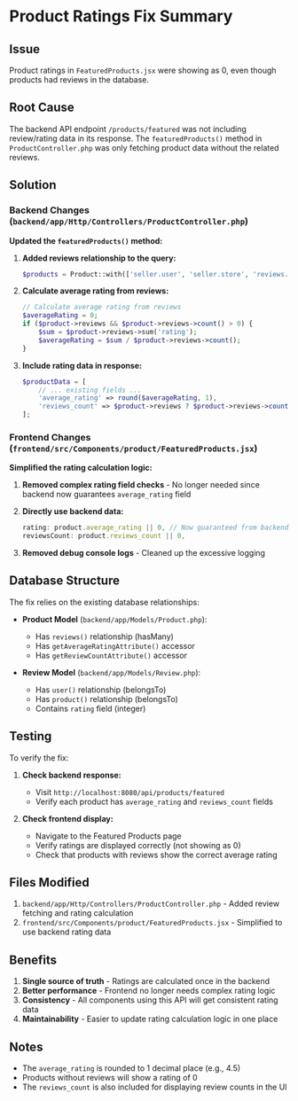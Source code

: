 # Product Ratings Fix Summary

## Issue
Product ratings in `FeaturedProducts.jsx` were showing as 0, even though products had reviews in the database.

## Root Cause
The backend API endpoint `/products/featured` was not including review/rating data in its response. The `featuredProducts()` method in `ProductController.php` was only fetching product data without the related reviews.

## Solution

### Backend Changes (`backend/app/Http/Controllers/ProductController.php`)

**Updated the `featuredProducts()` method:**

1. **Added reviews relationship to the query:**
   ```php
   $products = Product::with(['seller.user', 'seller.store', 'reviews.user'])
   ```

2. **Calculate average rating from reviews:**
   ```php
   // Calculate average rating from reviews
   $averageRating = 0;
   if ($product->reviews && $product->reviews->count() > 0) {
       $sum = $product->reviews->sum('rating');
       $averageRating = $sum / $product->reviews->count();
   }
   ```

3. **Include rating data in response:**
   ```php
   $productData = [
       // ... existing fields ...
       'average_rating' => round($averageRating, 1),
       'reviews_count' => $product->reviews ? $product->reviews->count() : 0,
   ];
   ```

### Frontend Changes (`frontend/src/Components/product/FeaturedProducts.jsx`)

**Simplified the rating calculation logic:**

1. **Removed complex rating field checks** - No longer needed since backend now guarantees `average_rating` field
2. **Directly use backend data:**
   ```jsx
   rating: product.average_rating || 0, // Now guaranteed from backend
   reviewsCount: product.reviews_count || 0,
   ```

3. **Removed debug console logs** - Cleaned up the excessive logging

## Database Structure

The fix relies on the existing database relationships:

- **Product Model** (`backend/app/Models/Product.php`):
  - Has `reviews()` relationship (hasMany)
  - Has `getAverageRatingAttribute()` accessor
  - Has `getReviewCountAttribute()` accessor

- **Review Model** (`backend/app/Models/Review.php`):
  - Has `user()` relationship (belongsTo)
  - Has `product()` relationship (belongsTo)
  - Contains `rating` field (integer)

## Testing

To verify the fix:

1. **Check backend response:**
   - Visit `http://localhost:8080/api/products/featured`
   - Verify each product has `average_rating` and `reviews_count` fields

2. **Check frontend display:**
   - Navigate to the Featured Products page
   - Verify ratings are displayed correctly (not showing as 0)
   - Check that products with reviews show the correct average rating

## Files Modified

1. `backend/app/Http/Controllers/ProductController.php` - Added review fetching and rating calculation
2. `frontend/src/Components/product/FeaturedProducts.jsx` - Simplified to use backend rating data

## Benefits

1. **Single source of truth** - Ratings are calculated once in the backend
2. **Better performance** - Frontend no longer needs complex rating logic
3. **Consistency** - All components using this API will get consistent rating data
4. **Maintainability** - Easier to update rating calculation logic in one place

## Notes

- The `average_rating` is rounded to 1 decimal place (e.g., 4.5)
- Products without reviews will show a rating of 0
- The `reviews_count` is also included for displaying review counts in the UI

